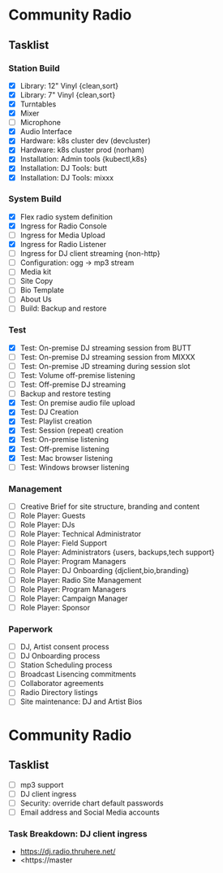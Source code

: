 # Community Radio

## Tasklist

### Station Build 


- [X] Library: 12" Vinyl {clean,sort}
- [X] Library: 7" Vinyl {clean,sort}
- [X] Turntables
- [X] Mixer
- [ ] Microphone
- [X] Audio Interface
- [X] Hardware: k8s cluster dev (devcluster)
- [X] Hardware: k8s cluster prod (norham)
- [X] Installation: Admin tools {kubectl,k8s}
- [X] Installation: DJ Tools: butt
- [X] Installation: DJ Tools: mixxx

### System Build

- [X] Flex radio system definition
- [X] Ingress for Radio Console
- [ ] Ingress for Media Upload
- [X] Ingress for Radio Listener
- [ ] Ingress for DJ client streaming {non-http}
- [ ] Configuration: ogg -> mp3 stream
- [ ] Media kit
- [ ] Site Copy
- [ ] Bio Template
- [ ] About Us
- [ ] Build: Backup and restore

### Test

- [X] Test: On-premise DJ streaming session from BUTT
- [ ] Test: On-premise DJ streaming session from MIXXX
- [ ] Test: On-premise JD streaming during session slot
- [ ] Test: Volume off-premise listening
- [ ] Test: Off-premise DJ streaming
- [ ] Backup and restore testing
- [X] Test: On premise audio file upload
- [X] Test: DJ Creation
- [X] Test: Playlist creation
- [X] Test: Session (repeat) creation
- [X] Test: On-premise listening
- [X] Test: Off-premise listening
- [X] Test: Mac browser listening
- [ ] Test: Windows browser listening

### Management


- [ ] Creative Brief for site structure, branding and content
- [ ] Role Player: Guests
- [ ] Role Player: DJs
- [ ] Role Player: Technical Administrator
- [ ] Role Player: Field Support
- [ ] Role Player: Administrators {users, backups,tech support}
- [ ] Role Player: Program Managers
- [ ] Role Player: DJ Onboarding {djclient,bio,branding}
- [ ] Role Player: Radio Site Management
- [ ] Role Player: Program Managers
- [ ] Role Player: Campaign Manager
- [ ] Role Player: Sponsor

### Paperwork

- [ ] DJ, Artist consent process
- [ ] DJ Onboarding process
- [ ] Station Scheduling process
- [ ] Broadcast Lisencing commitments
- [ ] Collaborator agreements
- [ ] Radio Directory listings
- [ ] Site maintenance: DJ and Artist Bios

# Community Radio

## Tasklist

- [ ] mp3 support
- [ ] DJ client ingress
- [ ] Security: override chart default passwords
- [ ] Email address and Social Media accounts

### Task Breakdown: DJ client ingress

- <https://dj.radio.thruhere.net/>
- <https://master